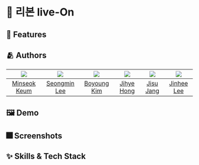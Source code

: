 # 🎀 리본 live-On


## :pushpin: Features



## :people_hugging: Authors

|<img src="https://github.com/italsehf.png">|<img src="https://www.github.com/seongmin221.png">|<img src="https://www.github.com/teethemoji.png">|<img src="https://github.com/jola7373.png">|<img src="https://github.com/Rookie0031.png">|<img src="https://github.com/jinccc97.png">|
|:-:|:-:|:-:|:-:|:-:|:-:|
|[Minseok Keum](https://github.com/italsehf) | [Seongmin Lee](https://www.github.com/seongmin221) | [Boyoung Kim](https://www.github.com/teethemoji) | [Jihye Hong](https://github.com/jola7373) | [Jisu Jang](https://github.com/Rookie0031) | [Jinhee Lee](https://github.com/jinccc97)|


## :framed_picture: Demo



## :fireworks: Screenshots


## :sparkles: Skills & Tech Stack


